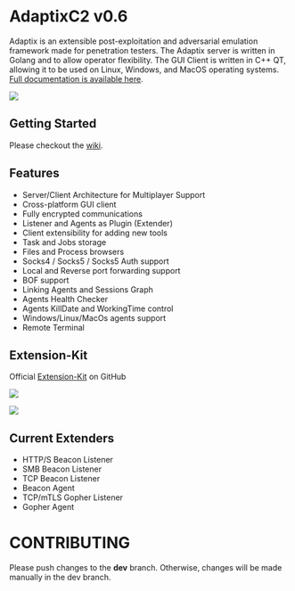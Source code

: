 # AdaptixC2 v0.6

Adaptix is an extensible post-exploitation and adversarial emulation framework made for penetration testers. The Adaptix server is written in Golang and to allow operator flexibility. The GUI Client is written in C++ QT, allowing it to be used on Linux, Windows, and MacOS operating systems. [Full documentation is available here](https://adaptix-framework.gitbook.io/adaptix-framework).

![](https://adaptix-framework.gitbook.io/~gitbook/image?url=https%3A%2F%2F2104178602-files.gitbook.io%2F%7E%2Ffiles%2Fv0%2Fb%2Fgitbook-x-prod.appspot.com%2Fo%2Fspaces%252FS8p8XLFtLmf0NkofQvoa%252Fuploads%252Fq6c6ZSunA9myTeOMATrT%252FScreenshot_20250427_221822.png%3Falt%3Dmedia%26token%3D857a47b8-32a4-4df6-a963-93b1ebe282fe&width=768&dpr=4&quality=100&sign=2b0940b2&sv=2)



## Getting Started

Please checkout the [wiki](https://adaptix-framework.gitbook.io/adaptix-framework/adaptix-c2/getting-starting/installation).



## Features
* Server/Client Architecture for Multiplayer Support 
* Cross-platform GUI client 
* Fully encrypted communications 
* Listener and Agents as Plugin (Extender)
* Client extensibility for adding new tools 
* Task and Jobs storage 
* Files and Process browsers
* Socks4 / Socks5 / Socks5 Auth support
* Local and Reverse port forwarding support
* BOF support
* Linking Agents and Sessions Graph
* Agents Health Checker
* Agents KillDate and WorkingTime control
* Windows/Linux/MacOs agents support
* Remote Terminal



## Extension-Kit

Official [Extension-Kit](https://github.com/Adaptix-Framework/Extension-Kit) on GitHub

![](https://adaptix-framework.gitbook.io/~gitbook/image?url=https%3A%2F%2F2104178602-files.gitbook.io%2F%7E%2Ffiles%2Fv0%2Fb%2Fgitbook-x-prod.appspot.com%2Fo%2Fspaces%252FS8p8XLFtLmf0NkofQvoa%252Fuploads%252FwnfoJMBHYV6i9ylvlITf%252FScreenshot_20250528_113308.png%3Falt%3Dmedia%26token%3D1176716b-674a-469c-984a-47e7bb4f0b31&width=768&dpr=4&quality=100&sign=738486f0&sv=2)

![](https://adaptix-framework.gitbook.io/~gitbook/image?url=https%3A%2F%2F2104178602-files.gitbook.io%2F%7E%2Ffiles%2Fv0%2Fb%2Fgitbook-x-prod.appspot.com%2Fo%2Fspaces%252FS8p8XLFtLmf0NkofQvoa%252Fuploads%252FDeNgJGu3IlrrlGmx8LKb%252FScreenshot_20250528_113329.png%3Falt%3Dmedia%26token%3Ddc85989f-1f7a-4e3a-9b8c-cfa9328a23d4&width=768&dpr=4&quality=100&sign=84cbae82&sv=2)



## Current Extenders
* HTTP/S Beacon Listener 
* SMB Beacon Listener
* TCP Beacon Listener
* Beacon Agent
* TCP/mTLS Gopher Listener
* Gopher Agent



# CONTRIBUTING

Please push сhanges to the **dev** branch. Otherwise, changes will be made manually in the dev branch.
